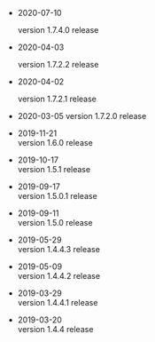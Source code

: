 
* 2020-07-10

  version 1.7.4.0 release 

* 2020-04-03

  version 1.7.2.2 release 

* 2020-04-02

  version 1.7.2.1 release 

* 2020-03-05
version 1.7.2.0 release 

* 2019-11-21  
version 1.6.0 release  

* 2019-10-17  
version 1.5.1 release     
  
* 2019-09-17  
version 1.5.0.1 release   
  
* 2019-09-11  
version 1.5.0 release   
  
* 2019-05-29  
version 1.4.4.3 release  
  
* 2019-05-09  
version 1.4.4.2 release   
  
* 2019-03-29  
version 1.4.4.1 release    
  
* 2019-03-20  
version 1.4.4 release        
